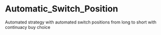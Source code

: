 # Automatic_Switch_Position
Automated strategy with automated switch positions from long to short with continuacy buy choice
